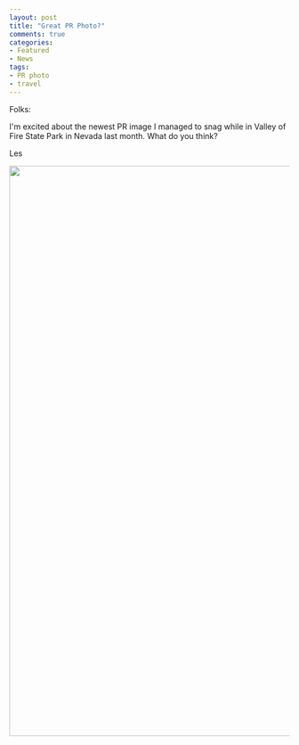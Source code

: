 ```yaml
---
layout: post
title: "Great PR Photo?"
comments: true
categories:
- Featured
- News
tags:
- PR photo
- travel
---
```

Folks:

I'm excited about the newest PR image I managed to snag while in Valley of Fire State Park in Nevada last month. What do you think?

Les

<a href="http://blog.lesterpickerphoto.com/wp-content/uploads/2011/11/2011-11-Zion_A_17276.jpg"><img class="size-full wp-image-1795" title="2011-11-Zion_A_17276" src="http://blog.lesterpickerphoto.com/wp-content/uploads/2011/11/2011-11-Zion_A_17276.jpg" alt="" width="768" height="1024" /></a>